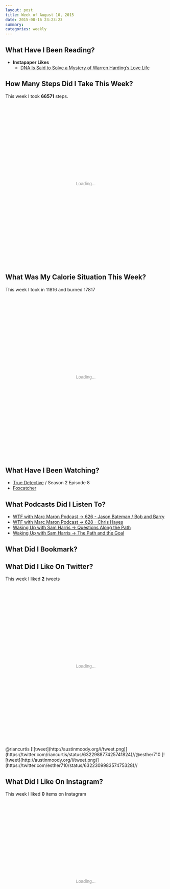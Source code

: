 ```yaml
---
layout: post
title: Week of August 10, 2015
date: 2015-08-16 23:23:23
summary: 
categories: weekly
---
```



## What Have I Been Reading?

* **Instapaper Likes**
  * [DNA Is Said to Solve a Mystery of Warren Harding&#8217;s Love Life](http://www.nytimes.com/2015/08/13/us/dna-is-said-to-solve-a-mystery-of-warren-hardings-love-life.html)


## How Many Steps Did I Take This Week?

This week I took **66571** steps.

<div id="chart-1" style="height: 500px; text-align: center; color: #999; line-height: 500px; font-size: 14px; font-family: 'Lucida Grande', 'Lucida Sans Unicode', Verdana, Arial, Helvetica, sans-serif;">Loading...</div><script type="text/javascript">
  new Chartkick.ColumnChart("chart-1", {"Mon":8948,"Tue":9139,"Wed":12533,"Thu":7155,"Fri":10187,"Sat":14459,"Sun":4150}, {});
</script>


## What Was My Calorie Situation This Week?

This week I took in 11816 and burned 17817

<div id="chart-2" style="height: 500px; text-align: center; color: #999; line-height: 500px; font-size: 14px; font-family: 'Lucida Grande', 'Lucida Sans Unicode', Verdana, Arial, Helvetica, sans-serif;">Loading...</div><script type="text/javascript">
  new Chartkick.ColumnChart("chart-2", [{"name":"Calories In","data":{"Mon":1709,"Tue":0,"Wed":2184,"Thu":1773,"Fri":1520,"Sat":2881,"Sun":1749}},{"name":"Calories Out","data":{"Mon":2498,"Tue":2429,"Wed":2674,"Thu":2377,"Fri":2544,"Sat":2939,"Sun":2356}}], {});
</script>




## What Have I Been Watching?

* [True Detective](http://www.imdb.com/title/tt2356777/)  / Season 2 Episode 8
* [Foxcatcher](http://www.imdb.com/title/tt1100089/) 


## What Podcasts Did I Listen To?

* [WTF with Marc Maron Podcast &rarr; 626 - Jason Bateman / Bob and Barry](https://overcast.fm/+YtglWU)
* [WTF with Marc Maron Podcast &rarr; 628 - Chris Hayes](https://overcast.fm/+aJ-r9g)
* [Waking Up with Sam Harris &rarr; Questions Along the Path](https://overcast.fm/+BSCBqK72o)
* [Waking Up with Sam Harris &rarr; The Path and the Goal](https://overcast.fm/+BSCComE_g)


## What Did I Bookmark?



## What Did I Like On Twitter?

This week I liked **2** tweets

<div id="chart-3" style="height: 500px; text-align: center; color: #999; line-height: 500px; font-size: 14px; font-family: 'Lucida Grande', 'Lucida Sans Unicode', Verdana, Arial, Helvetica, sans-serif;">Loading...</div><script type="text/javascript">
  new Chartkick.BarChart("chart-3", {"Monday":0,"Tuesday":0,"Wednesday":0,"Thursday":0,"Friday":2,"Saturday":0,"Sunday":0}, {});
</script>
@riancurtis [![tweet](http://austinmoody.org/i/tweet.png)](https://twitter.com/riancurtis/status/632298877425741824)//@esther710 [![tweet](http://austinmoody.org/i/tweet.png)](https://twitter.com/esther710/status/632230998357475328)//


## What Did I Like On Instagram?

This week I liked **0** items on Instagram

<div id="chart-4" style="height: 500px; text-align: center; color: #999; line-height: 500px; font-size: 14px; font-family: 'Lucida Grande', 'Lucida Sans Unicode', Verdana, Arial, Helvetica, sans-serif;">Loading...</div><script type="text/javascript">
  new Chartkick.BarChart("chart-4", {"Monday":0,"Tuesday":0,"Wednesday":0,"Thursday":0,"Friday":0,"Saturday":0,"Sunday":0}, {});
</script>
